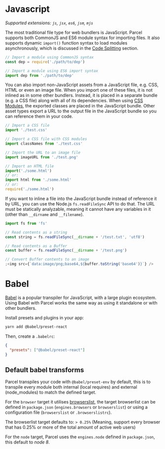 # Javascript

_Supported extensions: `js`, `jsx`, `es6`, `jsm`, `mjs`_

The most traditional file type for web bundlers is JavaScript. Parcel supports both CommonJS and ES6 module syntax for importing files. It also supports dynamic `import()` function syntax to load modules asynchronously, which is discussed in the [Code Splitting](code_splitting.html) section.

```javascript
// Import a module using CommonJS syntax
const dep = require('./path/to/dep')

// Import a module using ES6 import syntax
import dep from './path/to/dep'
```

You can also import non-JavaScript assets from a JavaScript file, e.g. CSS, HTML or even an image file. When you import one of these files, it is not inlined as in some other bundlers. Instead, it is placed in a separate bundle (e.g. a CSS file) along with all of its dependencies. When using [CSS Modules](https://github.com/css-modules/css-modules), the exported classes are placed in the JavaScript bundle. Other asset types export a URL to the output file in the JavaScript bundle so you can reference them in your code.

```javascript
// Import a CSS file
import './test.css'

// Import a CSS file with CSS modules
import classNames from './test.css'

// Import the URL to an image file
import imageURL from './test.png'

// Import an HTML file
import('./some.html')
// or:
import html from './some.html'
// or:
require('./some.html')
```

If you want to inline a file into the JavaScript bundle instead of reference it by URL, you can use the Node.js `fs.readFileSync` API to do that. The URL must be statically analyzable, meaning it cannot have any variables in it (other than `__dirname` and `__filename`).

```javascript
import fs from 'fs'

// Read contents as a string
const string = fs.readFileSync(__dirname + '/test.txt', 'utf8')

// Read contents as a Buffer
const buffer = fs.readFileSync(__dirname + '/test.png')

// Convert Buffer contents to an image
;<img src={`data:image/png;base64,${buffer.toString('base64')}`} />
```

# Babel

[Babel](https://babeljs.io) is a popular transpiler for JavaScript, with a large plugin ecosystem. Using Babel with Parcel works the same way as using it standalone or with other bundlers.

Install presets and plugins in your app:

```bash
yarn add @babel/preset-react
```

Then, create a `.babelrc`:

```json
{
  "presets": ["@babel/preset-react"]
}
```

## Default babel transforms

Parcel transpiles your code with `@babel/preset-env` by default, this is to transpile every module both internal (local requires) and external (node_modules) to match the defined target.

For the `browser` target it utilises [browserslist](https://github.com/browserslist/browserslist), the target browserlist can be defined in `package.json` (`engines.browsers` or `browserslist`) or using a configuration file (`browserslist` or `.browserslistrc`).

The browserlist target defaults to: `> 0.25%` (Meaning, support every browser that has 0.25% or more of the total amount of active web users)

For the `node` target, Parcel uses the `engines.node` defined in `package.json`, this default to _node 8_.
